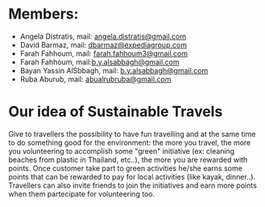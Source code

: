 # Members: 
- Angela Distratis, mail: angela.distratis@gmail.com
- David Barmaz, mail: dbarmaz@expediagroup.com
- Farah Fahhoum, mail: farah.fahhoum3@gmail.com
- Farah Fahhoum, mail:b.y.alsabbagh@gmail.com
- Bayan Yassin AlSbbagh, mail: b.y.alsabbagh@gmail.com
- Ruba Aburub, mail: abualrubruba@gmail.com




# Our idea of Sustainable Travels

Give to travellers the possibility to have fun travelling and at the same time to do something good for the environment: the more you travel, the more you volunteering to accomplish some "green" initiative (ex: cleaning beaches from plastic in Thailand, etc..), the more you are rewarded with points.
Once customer take part to green activities he/she earns some points that can be rewarded to pay for local activities (like kayak, dinner..). 
Travellers can also invite friends to join the initiatives and earn more points when them partecipate for volunteering too.
